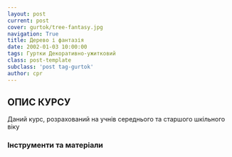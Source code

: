```yaml
---
layout: post
current: post
cover: gurtok/tree-fantasy.jpg
navigation: True
title: Дерево і фантазія
date: 2002-01-03 10:00:00
tags: Гуртки Декоративно-ужитковий
class: post-template
subclass: 'post tag-gurtok'
author: cpr
---
```


## ОПИС КУРСУ

Даний курс, розрахований на учнів середнього та старшого шкільного віку

### Інструменти та матеріали

